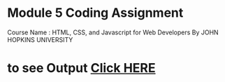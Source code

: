 


# Module 5 Coding Assignment

Course Name : HTML, CSS, and Javascript for Web Developers By JOHN HOPKINS UNIVERSITY

# to see Output [Click HERE](https://anandsamant.github.io/John-Hopkins-University-Web-Developers-Course-Project/Module4/index.html)

